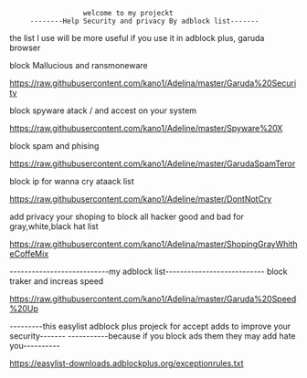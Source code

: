                       welcome to my projeckt
         --------Help Security and privacy By adblock list-------
the list I use will be more useful if you use it in adblock plus, garuda browser



block Mallucious and ransmoneware

https://raw.githubusercontent.com/kano1/Adelina/master/Garuda%20Security

block spyware atack / and accest on your system

https://raw.githubusercontent.com/kano1/Adeline/master/Spyware%20X

block spam and phising

https://raw.githubusercontent.com/kano1/Adeline/master/GarudaSpamTeror

block ip for wanna cry ataack list

https://raw.githubusercontent.com/kano1/Adeline/master/DontNotCry

add privacy your shoping to block all hacker good and bad for gray,white,black hat list

https://raw.githubusercontent.com/kano1/Adelina/master/ShopingGrayWhitheCoffeMix

---------------------------my adblock list---------------------------
                block traker and increas speed
 
https://raw.githubusercontent.com/kano1/Adelina/master/Garuda%20Speed%20Up

---------this easylist adblock plus projeck for accept adds to improve your security-------
-----------because if you block ads them they may add hate you----------

https://easylist-downloads.adblockplus.org/exceptionrules.txt
